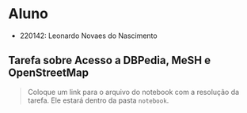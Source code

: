 # Aluno
* 220142: Leonardo Novaes do Nascimento

## Tarefa sobre Acesso a DBPedia, MeSH e OpenStreetMap

> Coloque um link para o arquivo do notebook com a resolução da tarefa. Ele estará dentro da pasta `notebook`.

